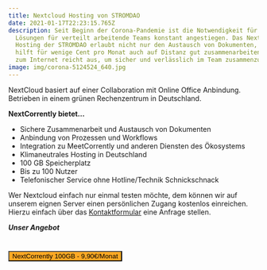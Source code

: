 ```yaml
---
title: Nextcloud Hosting von STROMDAO
date: 2021-01-17T22:23:15.765Z
description: Seit Beginn der Corona-Pandemie ist die Notwendigkeit für flexible
  Lösungen für verteilt arbeitende Teams konstant angestiegen. Das Nextcloud
  Hosting der STROMDAO erlaubt nicht nur den Austausch von Dokumenten, sondern
  hilft für wenige Cent pro Monat auch auf Distanz gut zusammenarbeiten. Zugang
  zum Internet reicht aus, um sicher und verlässlich im Team zusammenzuarbeiten.
image: img/corona-5124524_640.jpg
---
```

NextCloud basiert auf einer Collaboration mit Online Office Anbindung. Betrieben in einem grünen Rechenzentrum in Deutschland.

**NextCorrently bietet...** 

* Sichere Zusammenarbeit und Austausch von Dokumenten
* Anbindung von Prozessen und Workflows
* Integration zu MeetCorrently und anderen Diensten des Ökosystems
* Klimaneutrales Hosting in Deutschland
* 100 GB Speicherplatz
* Bis zu 100 Nutzer
* Telefonischer Service ohne Hotline/Technik Schnickschnack

Wer Nextcloud einfach nur einmal testen möchte, dem können wir auf unserem eignen Server einen persönlichen Zugang kostenlos einreichen. Hierzu einfach über das [Kontaktformular](https://www.stromdao.de/kontakt) eine Anfrage stellen.

***Unser Angebot*** 

<HTML>
<script src="https://js.stripe.com/v3/"></script>
<script>
const chkout = function() {
     var stripe = Stripe('pk_live_rWnhwGfKnwm2aMYyQ50SbZrl');
     stripe.redirectToCheckout({
      items: [
        {sku: 'sku_ImJ8vzDJvyihfN', quantity: 1}
      ],
      successUrl: 'https://corrently.de/service/stromkonto.html',
      cancelUrl: 'https://corrently.de/service/stromkonto.html',
      clientReferenceId: 'blog'
    }).then(function (result) {
    });
}
</script>
<button class="btn btn-primary chkout" onclick="javascript:chkout();" type="button" style="background: #fda824;margin-top: 25px;"><i class="fa fa-shopping-cart"></i> NextCorrently 100GB - 9,90€/Monat </button>
</HTML>